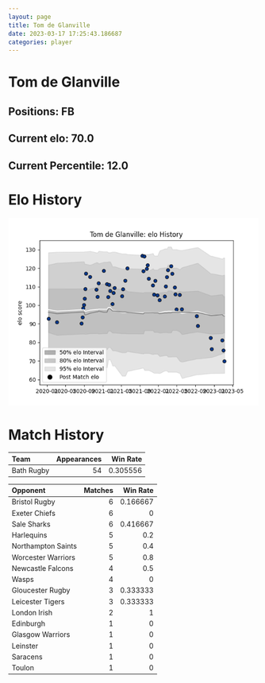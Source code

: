 ```yaml
---  
layout: page  
title: Tom de Glanville  
date: 2023-03-17 17:25:43.186687  
categories: player  
---
```

# Tom de Glanville

## Positions: FB

## Current elo: 70.0

## Current Percentile: 12.0

# Elo History


![elo history](history_TomdeGlanville.png)
# Match History


| Team       |   Appearances |   Win Rate |
|:-----------|--------------:|-----------:|
| Bath Rugby |            54 |   0.305556 |

| Opponent           |   Matches |   Win Rate |
|:-------------------|----------:|-----------:|
| Bristol Rugby      |         6 |   0.166667 |
| Exeter Chiefs      |         6 |   0        |
| Sale Sharks        |         6 |   0.416667 |
| Harlequins         |         5 |   0.2      |
| Northampton Saints |         5 |   0.4      |
| Worcester Warriors |         5 |   0.8      |
| Newcastle Falcons  |         4 |   0.5      |
| Wasps              |         4 |   0        |
| Gloucester Rugby   |         3 |   0.333333 |
| Leicester Tigers   |         3 |   0.333333 |
| London Irish       |         2 |   1        |
| Edinburgh          |         1 |   0        |
| Glasgow Warriors   |         1 |   0        |
| Leinster           |         1 |   0        |
| Saracens           |         1 |   0        |
| Toulon             |         1 |   0        |